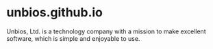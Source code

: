 # unbios.github.io
Unbios, Ltd. is a technology company with a mission to make excellent software, which is simple and enjoyable to use.
